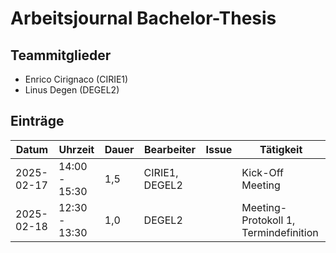 # Arbeitsjournal Bachelor-Thesis

## Teammitglieder
- Enrico Cirignaco (CIRIE1)
- Linus Degen (DEGEL2)

## Einträge

| Datum      | Uhrzeit       | Dauer | Bearbeiter     | Issue | Tätigkeit                                         |
|------------|---------------|-------|----------------|-------|---------------------------------------------------|
| 2025-02-17 | 14:00 - 15:30 | 1,5   | CIRIE1, DEGEL2 |       | Kick-Off Meeting                                  |
| 2025-02-18 | 12:30 - 13:30 | 1,0   | DEGEL2         |       | Meeting-Protokoll 1, Termindefinition             |
